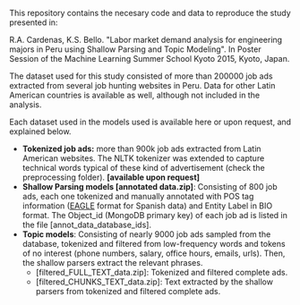 This repository contains the necesary code and data to reproduce the study presented in:

R.A. Cardenas, K.S. Bello. "Labor market demand analysis for engineering majors in Peru using Shallow Parsing and Topic Modeling". In Poster Session of the Machine Learning Summer School Kyoto 2015, Kyoto, Japan.

The dataset used for this study consisted of more than 200000 job ads extracted from several job hunting websites in Peru. Data for other Latin American countries is available as well, although not included in the analysis.

Each dataset used in the models used is available here or upon request, and explained below.
<ul>
	<li><b>Tokenized job ads:</b> more than 900k job ads extracted from Latin American websites. The NLTK tokenizer was extended to capture technical words typical of these kind of advertisement (check the preprocessing folder). <b>[available upon request]</b></li>
	<li><b>Shallow Parsing models [annotated data.zip]</b>: Consisting of 800 job ads, each one tokenized and manually annotated with POS tag information (<a href="http://nlp.lsi.upc.edu/freeling/doc/tagsets/tagset-es.html">EAGLE</a> format for Spanish data) and Entity Label in BIO format. The Object_id (MongoDB primary key) of each job ad is listed in the file [annot_data_database_ids].</li>
	<li><b>Topic models</b>: Consisting of nearly 9000 job ads sampled from the database, tokenized and filtered from low-frequency words and tokens of no interest (phone numbers, salary, office hours, emails, urls). Then, the shallow parsers extract the relevant phrases.
		<ul>
			<li>[filtered_FULL_TEXT_data.zip]: Tokenized and filtered complete ads.</li>
			<li>[filtered_CHUNKS_TEXT_data.zip]: Text extracted by the shallow parsers from tokenized and filtered complete ads.</li>
		</ul>
	</li>
</ul>
